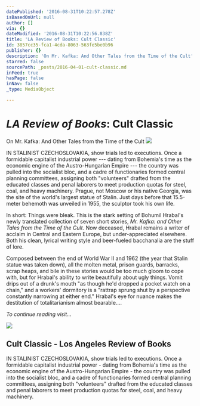 ```yaml
---
datePublished: '2016-08-31T10:22:57.278Z'
isBasedOnUrl: null
author: []
via: {}
dateModified: '2016-08-31T10:22:56.838Z'
title: 'LA Review of Books: Cult Classic'
id: 3857cc35-fca1-4cda-8063-563fe5be0b96
publisher: {}
description: 'On Mr. Kafka: And Other Tales from the Time of the Cult'
starred: false
sourcePath: _posts/2016-04-01-cult-classic.md
inFeed: true
hasPage: false
inNav: false
_type: MediaObject

---
```

# _**LA Review of Books**_**: Cult Classic**

On Mr. Kafka: And Other Tales from the Time of the Cult
![](https://the-grid-user-content.s3-us-west-2.amazonaws.com/ac750891-3417-4085-b904-8463b6f745e1.jpg)

IN STALINIST CZECHOSLOVAKIA, show trials led to executions. Once a formidable capitalist industrial power --- dating from Bohemia's time as the economic engine of the Austro-Hungarian Empire --- the country was pulled into the socialist bloc, and a cadre of functionaries formed central planning committees, assigning both "volunteers" drafted from the educated classes and penal laborers to meet production quotas for steel, coal, and heavy machinery. Prague, not Moscow or his native Georgia, was the site of the world's largest statue of Stalin. Just days before that 15.5-meter behemoth was unveiled in 1955, the sculptor took his own life.­

In short: Things were bleak. This is the stark setting of Bohumil Hrabal's newly translated collection of seven short stories, _Mr. Kafka: and Other Tales from the Time of the Cult_. Now deceased, Hrabal remains a writer of acclaim in Central and Eastern Europe, but under-appreciated elsewhere. Both his clean, lyrical writing style and beer-fueled bacchanalia are the stuff of lore.

Composed between the end of World War II and 1962 (the year that Stalin statue was taken down), all the molten metal, prison guards, barracks, scrap heaps, and bile in these stories would be too much gloom to cope with, but for Hrabal's ability to write beautifully about ugly things. Vomit drips out of a drunk's mouth "as though he'd dropped a pocket watch on a chain," and a workers' dormitory is a "rattrap sprung shut by a perspective constantly narrowing at either end." Hrabal's eye for nuance makes the destitution of totalitarianism almost bearable....

_To continue reading visit..._

<article style=""><img src="https://s3-us-west-2.amazonaws.com/the-grid-img/p/920226a5598cd3ba9de4663450463770fa2e4c9d.jpg" /><h1>Cult Classic - Los Angeles Review of Books</h1><p>IN STALINIST CZECHOSLOVAKIA, show trials led to executions. Once a formidable capitalist industrial power - dating from Bohemia's time as the economic engine of the Austro-Hungarian Empire - the country was pulled into the socialist bloc, and a cadre of functionaries formed central planning committees, assigning both "volunteers" drafted from the educated classes and penal laborers to meet production quotas for steel, coal, and heavy machinery.</p></article>